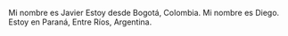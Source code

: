 Mi nombre es Javier
Estoy desde Bogotá, Colombia.
Mi nombre es Diego.
Estoy en Paraná, Entre Ríos, Argentina.